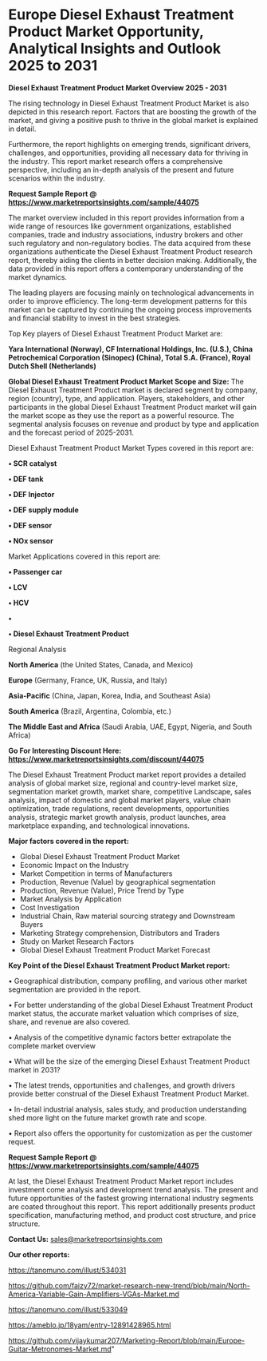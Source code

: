 # Europe Diesel Exhaust Treatment Product Market Opportunity, Analytical Insights and Outlook 2025 to 2031

<Strong> Diesel Exhaust Treatment Product Market Overview 2025 - 2031</strong>

The rising technology in Diesel Exhaust Treatment Product Market is also depicted in this research report. Factors that are boosting the growth of the market, and giving a positive push to thrive in the global market is explained in detail.

Furthermore, the report highlights on emerging trends, significant drivers, challenges, and opportunities, providing all necessary data for thriving in the industry. This report market research offers a comprehensive perspective, including an in-depth analysis of the present and future scenarios within the industry.

<strong>Request Sample Report @ <a href=https://www.marketreportsinsights.com/sample/44075>https://www.marketreportsinsights.com/sample/44075</a></strong>

The market overview included in this report provides information from a wide range of resources like government organizations, established companies, trade and industry associations, industry brokers and other such regulatory and non-regulatory bodies. The data acquired from these organizations authenticate the Diesel Exhaust Treatment Product research report, thereby aiding the clients in better decision making. Additionally, the data provided in this report offers a contemporary understanding of the market dynamics.

The leading players are focusing mainly on technological advancements in order to improve efficiency. The long-term development patterns for this market can be captured by continuing the ongoing process improvements and financial stability to invest in the best strategies.

Top Key players of Diesel Exhaust Treatment Product Market are:

<strong>Yara International (Norway), CF International Holdings, Inc. (U.S.), China Petrochemical Corporation (Sinopec) (China), Total S.A. (France), Royal Dutch Shell (Netherlands)</strong>

<strong><b>Global Diesel Exhaust Treatment Product Market Scope and Size:</b></strong>
The Diesel Exhaust Treatment Product market is declared segment by company, region (country), type, and application. Players, stakeholders, and other participants in the global Diesel Exhaust Treatment Product market will gain the market scope as they use the report as a powerful resource. The segmental analysis focuses on revenue and product by type and application and the forecast period of 2025-2031.

Diesel Exhaust Treatment Product Market Types covered in this report are:

<strong>•  SCR catalyst

•  DEF tank

•  DEF Injector

•  DEF supply module

•  DEF sensor

•  NOx sensor</strong>

Market Applications covered in this report are:

<strong>•  Passenger car

•  LCV

•  HCV

•  

•  Diesel Exhaust Treatment Product</strong> 

Regional Analysis

<strong>North America</strong> (the United States, Canada, and Mexico)

<strong>Europe</strong> (Germany, France, UK, Russia, and Italy)

<strong>Asia-Pacific</strong> (China, Japan, Korea, India, and Southeast Asia)

<strong>South America</strong> (Brazil, Argentina, Colombia, etc.)

<strong>The Middle East and Africa</strong> (Saudi Arabia, UAE, Egypt, Nigeria, and South Africa)

<strong>Go For Interesting Discount Here: <a href=https://www.marketreportsinsights.com/discount/44075>https://www.marketreportsinsights.com/discount/44075</a></strong>

The Diesel Exhaust Treatment Product market report provides a detailed analysis of global market size, regional and country-level market size, segmentation market growth, market share, competitive Landscape, sales analysis, impact of domestic and global market players, value chain optimization, trade regulations, recent developments, opportunities analysis, strategic market growth analysis, product launches, area marketplace expanding, and technological innovations.

<strong><b>Major factors covered in the report:</b></strong>
<ul>
  <li>Global Diesel Exhaust Treatment Product Market </li>
  <li>Economic Impact on the Industry</li>
  <li>Market Competition in terms of Manufacturers</li>
  <li>Production, Revenue (Value) by geographical segmentation</li>
  <li>Production, Revenue (Value), Price Trend by Type</li>
  <li>Market Analysis by Application</li>
  <li>Cost Investigation</li>
  <li>Industrial Chain, Raw material sourcing strategy and Downstream Buyers</li>
  <li>Marketing Strategy comprehension, Distributors and Traders</li>
  <li>Study on Market Research Factors</li>
  <li>Global Diesel Exhaust Treatment Product Market Forecast</li>
</ul>

<strong><b>Key Point of the Diesel Exhaust Treatment Product Market report:</b></strong>

• Geographical distribution, company profiling, and various other market segmentation are provided in the report.

• For better understanding of the global Diesel Exhaust Treatment Product market status, the accurate market valuation which comprises of size, share, and revenue are also covered.

• Analysis of the competitive dynamic factors better extrapolate the complete market overview

• What will be the size of the emerging Diesel Exhaust Treatment Product market in 2031?

• The latest trends, opportunities and challenges, and growth drivers provide better construal of the Diesel Exhaust Treatment Product Market.

• In-detail industrial analysis, sales study, and production understanding shed more light on the future market growth rate and scope.

• Report also offers the opportunity for customization as per the customer request.

<strong>Request Sample Report @ <a href=https://www.marketreportsinsights.com/sample/44075>https://www.marketreportsinsights.com/sample/44075</a></strong>

At last, the Diesel Exhaust Treatment Product Market report includes investment come analysis and development trend analysis. The present and future opportunities of the fastest growing international industry segments are coated throughout this report. This report additionally presents product specification, manufacturing method, and product cost structure, and price structure.

<strong>Contact Us:</strong>
sales@marketreportsinsights.com

<strong>Our other reports:</strong>

<a href=https://tanomuno.com/illust/534031>https://tanomuno.com/illust/534031</a>

<a href=https://github.com/faizy72/market-research-new-trend/blob/main/North-America-Variable-Gain-Amplifiers-VGAs-Market.md>https://github.com/faizy72/market-research-new-trend/blob/main/North-America-Variable-Gain-Amplifiers-VGAs-Market.md</a>

<a href=https://tanomuno.com/illust/533049>https://tanomuno.com/illust/533049</a>

<a href=https://ameblo.jp/18yam/entry-12891428965.html>https://ameblo.jp/18yam/entry-12891428965.html</a>

<a href=https://github.com/vijaykumar207/Marketing-Report/blob/main/Europe-Guitar-Metronomes-Market.md>https://github.com/vijaykumar207/Marketing-Report/blob/main/Europe-Guitar-Metronomes-Market.md</a>"
